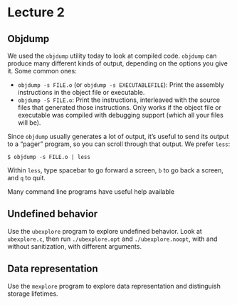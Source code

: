 Lecture 2
=========

Objdump
-------

We used the `objdump` utility today to look at compiled
code. `objdump` can produce many different kinds of output, depending
on the options you give it.  Some common ones:

* `objdump -s FILE.o` (or `objdump -s EXECUTABLEFILE`): Print the
  assembly instructions in the object file or executable.
* `objdump -S FILE.o`: Print the instructions, interleaved with the source
  files that generated those instructions. Only works if the object file or
  executable was compiled with debugging support (which all your files will
  be).

Since `objdump` usually generates a lot of output, it’s useful to send
its output to a “pager” program, so you can scroll through that
output. We prefer `less`:

    $ objdump -s FILE.o | less

Within `less`, type spacebar to go forward a screen, `b` to go back a
screen, and `q` to quit.

Many command line programs have useful help available


Undefined behavior
------------------

Use the `ubexplore` program to explore undefined behavior. Look at
`ubexplore.c`, then run `./ubexplore.opt` and `./ubexplore.noopt`,
with and without sanitization, with different arguments.


Data representation
-------------------

Use the `mexplore` program to explore data representation and
distinguish storage lifetimes.
